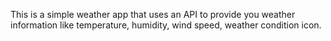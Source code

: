 This is a simple weather app that uses an API to provide you weather information like temperature, humidity, wind speed, weather condition icon.
